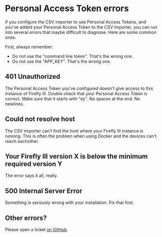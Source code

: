 # Personal Access Token errors

If you configure the CSV importer to use Personal Access Tokens, and you've added your Personal Access Token to the CSV Importer, you can run into several errors that maybe difficult to diagnose. Here are some common ones:

First, always remember:

- Do not use the "command line token". That's the wrong one.
- Do not use the "APP_KEY". That's the wrong one.

## 401 Unauthorized

The Personal Access Token you've configured doesn't give access to this instance of Firefly III. Double check that your Personal Access Token is correct. Make sure that it starts with "ey". No spaces at the end. No newlines.

## Could not resolve host

The CSV importer can't find the host where your Firefly III instance is running. This is often the problem when using Docker and the devices can't reach eachother.

## Your Firefly III version X is below the minimum required version Y

The error says it all, really.

## 500 Internal Server Error

Something is seriously wrong with your installation. Fix that first.

## Other errors?

Please open a ticket [on GitHub](https://github.com/firefly-iii/firefly-iii/).